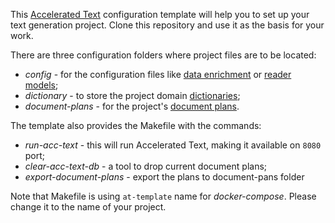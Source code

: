This [Accelerated Text](github.com/tokenmill/accelerated-text) configuration template will help you to set up your text generation project. Clone this repository and use it as the basis for your work.

There are three configuration folders where project files are to be located:
* *config* - for the configuration files like [data enrichment](https://accelerated-text.readthedocs.io/en/latest/data-enrichment/) or [reader models](https://accelerated-text.readthedocs.io/en/latest/reader-models/);
* *dictionary* - to store the project domain [dictionaries](https://accelerated-text.readthedocs.io/en/latest/dictionary/);
* *document-plans* - for the project's [document plans](https://accelerated-text.readthedocs.io/en/latest/amr/).

The template also provides the Makefile with the commands:
* *run-acc-text* - this will run Accelerated Text, making it available on `8080` port;
* *clear-acc-text-db* - a tool to drop current document plans;
* *export-document-plans* - export the plans to document-pans folder

Note that Makefile is using `at-template` name for *docker-compose*. Please change it to the name of your project.

